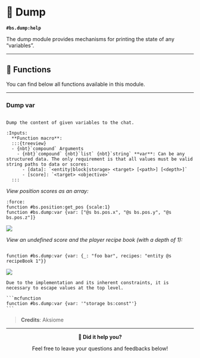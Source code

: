 # 🔬 Dump

**`#bs.dump:help`**

The dump module provides mechanisms for printing the state of any “variables”.

---

## 🔧 Functions

You can find below all functions available in this module.

---

### Dump var

```{function} #bs.dump:var {var:<values>}

Dump the content of given variables to the chat.

:Inputs:
  **Function macro**:
  :::{treeview}
  - {nbt}`compound` Arguments
    - {nbt}`compound` {nbt}`list` {nbt}`string` **var**: Can be any structured data. The only requirement is that all values must be valid string paths to data or scores:
      - [data]: `<entity|block|storage> <target> [<path>] [<depth>]`
      - [score]: `<target> <objective>`
  :::
```

*View position scores as an array:*
```{code-block} mcfunction
:force:
function #bs.position:get_pos {scale:1}
function #bs.dump:var {var: ["@s bs.pos.x", "@s bs.pos.y", "@s bs.pos.z"]}
```

![](/_imgs/modules/dump/example-1.png)

*View an undefined score and the player recipe book (with a depth of 1):*
```mcfunction

function #bs.dump:var {var: {_: "foo bar", recipes: "entity @s recipeBook 1"}}
```

![](/_imgs/modules/dump/example-2.png)

`````{important}
Due to the implementation and its inherent constraints, it is necessary to escape values at the top level.

```mcfunction
function #bs.dump:var {var: '"storage bs:const"'}
```
`````

> **Credits**: Aksiome

---

<div id="gs-comments" align=center>

**💬 Did it help you?**

Feel free to leave your questions and feedbacks below!

</div>
